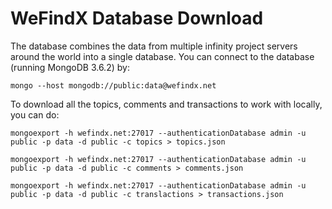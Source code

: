 # WeFindX Database Download

The database combines the data from multiple infinity project servers around the world into a single database. You can connect to the database \(running MongoDB 3.6.2\) by:

`mongo --host mongodb://public:data@wefindx.net`

To download all the topics, comments and transactions to work with locally, you can do:

`mongoexport -h wefindx.net:27017 --authenticationDatabase admin -u public -p data -d public -c topics > topics.json`

`mongoexport -h wefindx.net:27017 --authenticationDatabase admin -u public -p data -d public -c comments > comments.json`

`mongoexport -h wefindx.net:27017 --authenticationDatabase admin -u public -p data -d public -c translactions > transactions.json`

